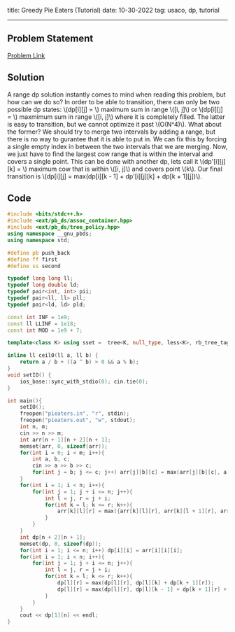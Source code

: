 title: Greedy Pie Eaters (Tutorial)
date: 10-30-2022
tag: usaco, dp, tutorial

---

## Problem Statement

[Problem Link](http://www.usaco.org/index.php?page=viewproblem2&cpid=972)

## Solution

A range dp solution instantly comes to mind when reading this problem, but how can we do so? In order to be able to transition, there can only be two possible dp states: \\(dp[i][j] = \\) maximum sum in range \\([i, j]\\) or \\(dp[i][j] = \\) maxmimum sum in range \\([i, j]\\) where it is completely filled. The latter is easy to transition, but we cannot optimize it past \\(O(N^4)\\). What about the former? We should try to merge two intervals by adding a range, but there is no way to gurantee that it is able to put in. We can fix this by forcing a single empty index in between the two intervals that we are merging. Now, we just have to find the largest cow range that is within the interval and covers a single point. This can be done with another dp, lets call it \\(dp'[i][j][k] = \\) maximum cow that is within \\([i, j]\\) and covers point \\(k\\). Our final transition is \\(dp[i][j] = max(dp[i][k - 1] + dp'[i][j][k] + dp[k + 1][j])\\).

## Code

```c++
#include <bits/stdc++.h>
#include <ext/pb_ds/assoc_container.hpp>
#include <ext/pb_ds/tree_policy.hpp>
using namespace __gnu_pbds;
using namespace std;

#define pb push_back
#define ff first
#define ss second

typedef long long ll;
typedef long double ld;
typedef pair<int, int> pii;
typedef pair<ll, ll> pll;
typedef pair<ld, ld> pld;

const int INF = 1e9;
const ll LLINF = 1e18;
const int MOD = 1e9 + 7;

template<class K> using sset =  tree<K, null_type, less<K>, rb_tree_tag, tree_order_statistics_node_update>;

inline ll ceil0(ll a, ll b) {
    return a / b + ((a ^ b) > 0 && a % b);
}
void setIO() {
    ios_base::sync_with_stdio(0); cin.tie(0);
}

int main(){
    setIO();
    freopen("pieaters.in", "r", stdin);
    freopen("pieaters.out", "w", stdout);
    int n, m;
    cin >> n >> m;
    int arr[n + 1][n + 2][n + 1];
    memset(arr, 0, sizeof(arr));
    for(int i = 0; i < m; i++){
        int a, b, c;
        cin >> a >> b >> c;
        for(int j = b; j <= c; j++) arr[j][b][c] = max(arr[j][b][c], a);
    }
    for(int i = 1; i < n; i++){
        for(int j = 1; j + i <= n; j++){
            int l = j, r = j + i;
            for(int k = l; k <= r; k++){
                arr[k][l][r] = max({arr[k][l][r], arr[k][l + 1][r], arr[k][l][r - 1]});
            }
        }
    }
    int dp[n + 2][n + 1];
    memset(dp, 0, sizeof(dp));
    for(int i = 1; i <= n; i++) dp[i][i] = arr[i][i][i];
    for(int i = 1; i < n; i++){
        for(int j = 1; j + i <= n; j++){
            int l = j, r = j + i;
            for(int k = l; k <= r; k++){
                dp[l][r] = max(dp[l][r], dp[l][k] + dp[k + 1][r]);
                dp[l][r] = max(dp[l][r], dp[l][k - 1] + dp[k + 1][r] + arr[k][l][r]);
            }
        }
    }
    cout << dp[1][n] << endl;
}
```
